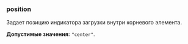 ### position

Задает позицию индикатора загрузки внутри корневого элемента.

<!-- props:start -->

**Допустимые значения:** `"center"`.

<!-- props:end -->
